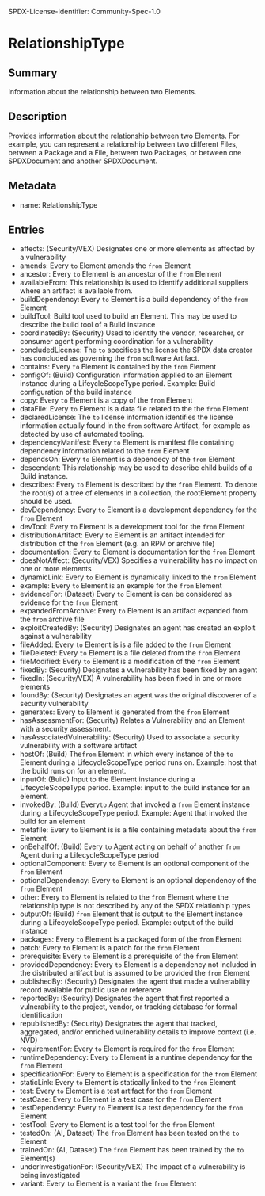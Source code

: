 SPDX-License-Identifier: Community-Spec-1.0

# RelationshipType

## Summary

Information about the relationship between two Elements.

## Description

Provides information about the relationship between two Elements.
For example, you can represent a relationship between two different Files,
between a Package and a File, between two Packages, or between one SPDXDocument and another SPDXDocument.

## Metadata

- name: RelationshipType

## Entries

- affects: (Security/VEX) Designates one or more elements as affected by a vulnerability
- amends: Every `to` Element amends the `from` Element
- ancestor: Every `to` Element is an ancestor of the `from` Element
- availableFrom:  This relationship is used to identify additional suppliers where an artifact is available from.
- buildDependency: Every `to` Element is a build dependency of the `from` Element
- buildTool: Build tool used to build an Element. This may be used to describe the build tool of a Build instance
- coordinatedBy: (Security) Used to identify the vendor, researcher, or consumer agent performing coordination for a vulnerability
- concludedLicense: The `to` specifices the license the SPDX data creator has concluded as governing the `from` software Artifact.
- contains: Every `to` Element is contained by the `from` Element
- configOf: (Build) Configuration information applied to an Element instance during a LifeycleScopeType period.  Example: Build configuration of the build instance
- copy: Every `to` Element is a copy of the `from` Element
- dataFile: Every `to` Element is a data file related to the the `from` Element
- declaredLicense: The `to` license information identifies the license information actually found in the `from` software Artifact, for example as detected by use of automated tooling.
- dependencyManifest: Every `to` Element is manifest file containing dependency information related to the `from` Element
- dependsOn: Every `to` Element is a dependecy of the `from` Element
- descendant: This relationship may be used to describe child builds of a Build instance.
- describes: Every `to` Element is described by the `from` Element. To denote the root(s) of a tree of elements in a collection, the rootElement property should be used.
- devDependency: Every `to` Element is a development dependency for the `from` Element
- devTool: Every `to` Element is a development tool for the `from` Element
- distributionArtifact: Every `to` Element is an artifact intended for distribution of the `from` Element (e.g. an RPM or archive file)
- documentation: Every `to` Element is documentation for the `from` Element
- doesNotAffect: (Security/VEX) Specifies a vulnerability has no impact on one or more elements
- dynamicLink: Every `to` Element is dynamically linked to the `from` Element
- example: Every `to` Element is an example for the `from` Element
- evidenceFor: (Dataset) Every `to` Element is can be considered as evidence for the `from` Element
- expandedFromArchive: Every `to` Element is an artifact expanded from the `from` archive file
- exploitCreatedBy: (Security) Designates an agent has created an exploit against a vulnerability
- fileAdded: Every `to` Element is is a file added to the `from` Element
- fileDeleted: Every `to` Element is a file deleted from the `from` Element
- fileModified: Every `to` Element is a modification of the `from` Element
- fixedBy: (Security) Designates a vulnerability has been fixed by an agent
- fixedIn: (Security/VEX) A vulnerability has been fixed in one or more elements
- foundBy: (Security) Designates an agent was the original discoverer of a security vulnerability
- generates: Every `to` Element is generated from the `from` Element
- hasAssessmentFor: (Security) Relates a Vulnerability and an Element with a security assessment.
- hasAssociatedVulnerability: (Security) Used to associate a security vulnerability with a software artifact
- hostOf: (Build) The`from` Element in which every instance of the `to` Element during a LifecycleScopeType period runs on.   Example: host that the build runs on for an element.
- inputOf: (Build) Input to the Element instance during a LifecycleScopeType period.   Example: input to the build instance for an element. 
- invokedBy: (Build) Every`to` Agent that invoked a `from` Element instance during a LifecycleScopeType period.  Example: Agent that invoked the build for an element
- metafile: Every `to` Element is is a file containing metadata about the `from` Element
- onBehalfOf: (Build) Every `to` Agent acting on behalf of another `from` Agent during a LifecycleScopeType period
- optionalComponent: Every `to` Element is an optional component of the `from` Element
- optionalDependency: Every `to` Element is an optional dependency of the `from` Element
- other: Every `to` Element is related to the `from` Element where the relationship type is not described by any of the SPDX relationhip types
- outputOf: (Build) `from` Element that is output `to` the Element instance during a LifecycleScopeType period.  Example: output of the build instance
- packages: Every `to` Element is a packaged form of the `from` Element
- patch: Every `to` Element is a patch for the `from` Element
- prerequisite: Every `to` Element is a prerequisite of the `from` Element
- providedDependency: Every `to` Element is a dependency not included in the distributed artifact but is assumed to be provided the `from` Element
- publishedBy: (Security) Designates the agent that made a vulnerability record available for public use or reference
- reportedBy: (Security) Designates the agent that first reported a vulnerability to the project, vendor, or tracking database for formal identification 
- republishedBy: (Security) Designates the agent that tracked, aggregated, and/or enriched vulnerability details to improve context (i.e. NVD)
- requirementFor: Every `to` Element is required for the `from` Element
- runtimeDependency: Every `to` Element is a runtime dependency for the `from` Element
- specificationFor: Every `to` Element is a specification for the `from` Element
- staticLink: Every `to` Element is statically linked to the `from` Element
- test: Every `to` Element is a test artifact for the `from` Element
- testCase: Every `to` Element is a test case for the `from` Element
- testDependency: Every `to` Element is a test dependency for the `from` Element
- testTool: Every `to` Element is a test tool for the `from` Element
- testedOn: (AI, Dataset) The `from` Element has been tested on the `to` Element
- trainedOn: (AI, Dataset) The `from` Element has been trained by the `to` Element(s)
- underInvestigationFor: (Security/VEX) The impact of a vulnerability is being investigated
- variant: Every `to` Element is a variant the `from` Element
